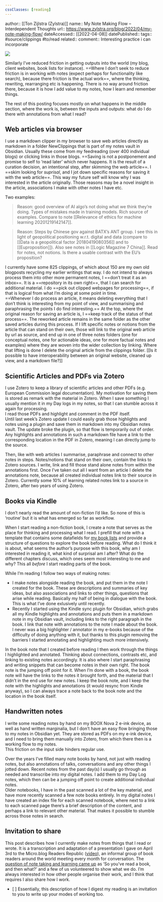 ```yaml
---
cssClasses: [reading]
---
```

author:: [[Ton Zijlstra (Zylstra)]]
name:: My Note Making Flow – Interdependent Thoughts
url:: https://www.zylstra.org/blog/2022/04/my-note-making-flow/
dateAccessed:: [[2022-04-08]]
datePublished:: 
tags:: #source/clippings #to/read
related:: 
comment:: Interesting practice i can incorporate 


[![](Bins/Media/captureprocessoutput-640x194.png)](https://www.flickr.com/photos/tonz/51926300249/)

Similarly I’ve reduced friction in getting outputs into the world (my blog, client websites, book lists for instance). ==Where I don’t seek to reduce friction is in working with notes (expect perhaps for functionality like search), because there friction is the actual work==, where the thinking, rewriting, rearranging etc is happening. There is no way around friction there, because it is how I add value to my notes, how I learn and remember things.

The rest of this posting focuses mostly on what happens in the middle section, where the work is, between the inputs and outputs: what do I do there with annotations from what I read?

## Web articles via browser

I use a markdown clipper in my browser to save web articles directly as markdown in a folder NewClippings that is part of my notes vault in Obsidian. Usually these come from my feedreading (over 400 individual blogs) or clicking links in those blogs. ==Saving is not a postponement and promise to self to ‘read later’ which never happens. It is the result of a curation decision, an intentional step, after skimming the web article==. I ==skim looking for *suprisal*, and I jot down specific reasons for saving it with the web article==. This way my future self will know why I was interested in the article originally. Those reasons may be a novel insight in the article, associations I make with other notes I have etc.

Two examples:

> Reason: good overview of AI algo’s not doing what we think they’re doing. Types of mistakes made in training models. Rich source of examples. Compare to note \[\[Relevance of ethics for machine learning 20201219142147\]\].

> Reason: Steps by Chinese gov against BATX’s ANT group. I see this in light of geopolitical positioning w.r.t. digital and data (compare to \[\[Data is a geopolitical factor 20180419080356\]\] and to \[\[Euproposition\]\]). Also see notes in \[\[Logic Magazine 7 China\]\]. Read for notes, not notions. Is there a usable contrast with the EU’s proposition?

I currently have some 825 clippings, of which about 150 are my own old blogposts recycling my earlier writings that way. I do not intend to always process them into other more permanent notes, I ==don’t treat it as an inbox==. It is a ==repository in its own right==, that I can search for additional material. I do ==pick out clipped webpages for processing==, if that is logical from what I’m doing at some point in time.  
==Whenever I do process an article, it means deleting everything that I don’t think is interesting from my point of view, and summarising and paraphrasing the points I do find interesting.== At the top, where the original reason for saving an article is, I ==keep track of the status of that process==. The reworked article remains in the same folder as the other saved articles during this process. If I lift specific notes or notions from the article that can stand on their own, those will link to the original web article by url as source, and end up in one of three notes folders (one for conceptual notes, one for actionable ideas, one for more factual notes and examples) where they are woven into the wider collection by linking. Where that lifting is done I delete the original article from the clippings folder.
[[Is it possible to have interoperability between an original website, cleaned up view, and a markdown file?]]

## Scientific Articles and PDFs via Zotero

I use Zotero to keep a library of scientific articles and other PDFs (e.g. European Commission legal documentation). My motivation for saving them is stored as remark with the material in Zotero. When I save something I usually mention it in my Day logs in my notes, so that I can stumble across it again for processing.  
I read those PDFs and highlight and comment in the PDF itself.  
Until last week’s Zotero update I could easily grab those highlights and notes using a plugin and save them in markdown into my Obsidian notes vault. The update broke the plugin, so that flow is temporarily out of order. Any highlights and annotations in such a markdown file have a link to the corresponding location in the PDF in Zotero, meaning I can directly jump to the source.

Then, like with web articles I summarise, paraphrase and connect to other notes in steps. Notes/notions that stand on their own, contain the links to Zotero sources. I write, link and fill those stand alone notes from within the annotations first. Once I’ve taken out all I want from an article I delete the annotations note, because all created individual notes link to their source in Zotero. Currently some 10% of learning related notes link to a source in Zotero, after two years of using Zotero.

## Books via Kindle

I don’t nearly read the amount of non-fiction I’d like. So none of this is ‘routine’ but it is what has emerged so far as workflow.

When I start reading a non-fiction book, I create a note that serves as the place for thinking and processing what I read. I prefill that note with a template that contains some datafields for [my book lists](https://www.zylstra.org/blog/federated-bookshelves/) and provide a structure of questions to explore the book before reading. What do I think it is about, what seems the author’s purpose with this book, why am I interested in reading it, what kind of surprisal am I after? What do the different chapters discuss, which ones seem most interesting to me and why? This all *before* I start reading parts of the book.

While I’m reading I follow two ways of making notes:

-   I make notes alongside reading the book, and put them in the note I created for the book. These are descriptions and summaries of key ideas, but also associations and links to other things, questions that arise while reading. Basically my half of being in dialogue with the book. This is what I’ve done exlusively until recently.
-   Recently I started using the Kindle sync plugin for Obsidian, which grabs all my Kindle highlights and annotations and puts them in a markdown note in my Obsidian vault, including links to the right paragraph in the book. I link that note with annotations to the note I made about the book. I never was a big highlighter / annotator in my e-books because of the difficulty of doing anything with it, but thanks to this plugin removing the barriers I started annotating and highlighting much more intensively.

In the book note that I created before reading I then work through the things I highlighted and annotated. Thinking about connections, contrasts etc, and linking to existing notes accordingly. It is also where I start paraphrasing and writing snippets that can become notes in their own right. The book note is the jumping off point for it. When I’m done with a book, the book note will have the links to the notes it brought forth, and the material that I didn’t in the end use for new notes. I keep the book note, and I keep the note with the highlights and annotations (it would resync from Kindle anyway), so I can always trace a note back to the book note and the location in the book itself.

## Handwritten notes

I write some reading notes by hand on my BOOX Nova 2 e-ink device, as well as hand written marginalia, but I don’t have an easy flow bringing those to my notes in Obsidian yet. They are stored as PDFs on my e-ink device, and I need to bring them manually into Zotero, from which there then is a working flow to my notes.  
This friction on the input side hinders regular use.

Over the years I’ve filled many note books by hand, not just with reading notes, but also annotations of talks, conversations and any other things I jotted down. Recent notes from the past day(s) I usually go through as needed and transcribe into my digital notes. I add them to my Day Log notes, which then can be a jumping off point to create additional individual notes.  
Older notebooks, I have in the past scanned a lot of the key material, and have more recently scanned a few note books entirely. In my digital notes I have created an index file for each scanned notebook, where next to a link to each scanned page there’s a brief description of the content, and perhaps a link to relevant other material. That makes it possible to stumble across those notes in search.

## Invitation to share

This post describes how I currently make notes from things that I read or wrote. It is a transcription and adaptation of a presentation I gave on April 3rd to the Micro.blog Readers Republic ([video](https://www.youtube.com/watch?v=wO70o9gzqtk)), an informal group of book readers around the world meeting every month for conversation. The [question of note taking and learning came up](https://www.zylstra.org/blog/2022/01/good-micro-blog-readers-republic-meet-up-yesterday/) as ‘So you’ve read a book, and then what?’ and a few of us volunteered to show what we do. I’m always interested in how other people organise their work, and I think that requires I also share how I work.
- [ ] 
Essentially, this description of how I digest my reading is an invitation to you to write up your modes of working too.